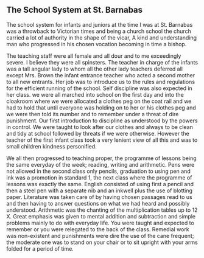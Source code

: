 ## The School System at St. Barnabas

The school system for infants and juniors at the time I was at St. Barnabas was a throwback to Victorian times and being a church school the church carried a lot of authority in the shape of the vicar, A kind and understanding man who progressed in his chosen vocation becoming in time a bishop.

The teaching staff were all female and all dour and to me exceedingly severe. I  believe they were all spinsters. The teacher in charge of the infants was a tall angular lady to whom all the other lady teachers deferred all except Mrs. Brown the infant entrance teacher who acted a second mother to all new entrants. Her job was to introduce us to the rules and regulations for the efficient running of the school. Self discipline was also expected in her class. we were all marched into school on the first day and into the cloakroom where we were allocated a clothes peg on the coat rail and we had to hold that until everyone was holding on to her or his clothes peg and we were then told its number and to remember under a threat of dire punishment. Our first introduction to discipline as understood by the powers in control. We were taught to look after our clothes and always to be clean and tidy at school followed by threats if we were otherwise. However the teacher of the first infant class took a very lenient view of all this and was to small children kindness personified.

We all then progressed to teaching proper, the programme of lessons being the same everyday of the week; reading, writing and arithmetic. Pens were not allowed in the second class only pencils, graduation to using pen and ink was a promotion in standard 1, the next class where the programme of lessons was exactly the same. English consisted of using first a pencil and then a steel pen with a separate nib and an inkwell plus the use of blotting paper. Literature was taken care of by having chosen passages read to us and then having to answer questions on what we had heard and possibly understood. Arithmetic was the chanting of the multiplication tables up to 12 X. Great emphasis was given to mental addition and subtraction and simple problems mainly to do with everyday life. You were taught and expected to remember or you were relegated to the back of the class. Remedial work was non-existent and punishments were dire the use of the cane frequent; the moderate one was to stand on your chair or to sit upright with your arms folded for a period of time.